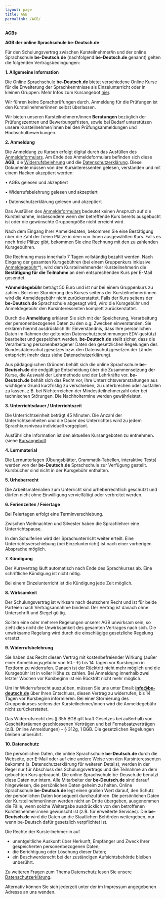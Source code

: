 ```yaml
---
layout: page
title: AGB
permalink: /AGB/
---
```


**AGBs**

**AGB der online Sprachschule be-Deutsch.de**

Für den Schulungsvertrag zwischen Kursteilnehmer/in und der online Sprachschule **be-Deutsch.de** (nachfolgend **be-Deutsch.de** genannt) gelten die folgenden Vertragsbedingungen:

**1. Allgemeine Information**

Die Online Sprachschule **be-Deutsch.de** bietet verschiedene Online Kurse für die Erweiterung der Sprachkenntnisse als Einzelunterricht oder in kleinen Gruppen: Mehr Infos zum Kursangebot <a href="{{ site.baseurl }}\Kurse">hier</a>.

Wir führen keine Sprachprüfungen durch. Anmeldung für die Prüfungen ist den Kursteilnehmer/innen selbst überlassen.

Wir bieten unseren Kursteilnehmern/innen **Beratungen** bezüglich der Prüfungszentren und Bewerbungsfristen, sowie bei Bedarf unterstützen unsere Kursteilnehmer/innen bei den Prüfungsanmeldungen und Hochschulbewerbungen.

**2. Anmeldung**

Die Anmeldung zu Kursen erfolgt digital durch das Ausfüllen des <a href="{{ site.baseurl }}\Anmeldung">Anmeldeformulars</a>. Am Ende des Anmeldeformulars befinden sich diese **AGB**, die <a href="#id-widerrufsbelehrung">Widerrufsbelehrung</a> und die <a href="#id-data_protection">Datenschutzerklärung</a>. Diese Dokumente müssen von den Kursinteressenten gelesen, verstanden und mit einem Hacken akzeptiert werden:

• AGBs gelesen und akzeptiert

• Widerrufsbelehrung gelesen und akzeptiert

• Datenschutzerklärung gelesen und akzeptiert

Das Ausfüllen des <a href="{{ site.baseurl }}\Anmeldung">Anmeldeformulars</a> bedeutet keinen Anspruch auf die Kursteilnahme, insbesondere wenn der betreffende Kurs bereits ausgebucht ist oder die gewünschte Gruppengröße nicht erreicht wird.

Nach dem Eingang Ihrer Anmeldedaten, bekommen Sie eine Bestätigung über die Zahl der freien Plätze in dem von Ihnen ausgewählten Kurs. Falls es noch freie Plätze gibt, bekommen Sie eine Rechnung mit den zu zahlenden Kursgebühren.

Die Rechnung muss innerhalb 7 Tagen vollständig bezahlt werden. Nach Eingang der gesamten Kursgebühren (bei einem Gruppenkurs inklusive <a href="#id-anmeldegeb">Anmeldegebühr</a>\*), wird dem Kursteilnehmer/der Kursteilnehmerin die **Bestätigung für die Teilnahme** an dem entsprechenden Kurs per E-Mail gesendet.

**\*Anmeldegebühr** <a id="id-anmeldegeb">beträgt</a> 50 Euro und ist nur bei einem Gruppenkurs zu zahlen. Bei einer Stornierung des Kurses seitens der Kursteilnehmer/innen wird die Anmeldegebühr nicht zurückerstattet. Falls der Kurs seitens der **be-Deutsch.de** Sprachschule abgesagt wird, wird die Kursgebühr und Anmeldegebühr den Kursinteressenten komplett zurückerstattet.

Durch die **Anmeldung** erklären Sie sich mit der Speicherung, Verarbeitung der personenbezogenen Daten zu den o.g. Zwecken einverstanden. Sie erklären hiermit ausdrücklich Ihr Einverständnis, dass Ihre persönlichen Daten im Rahmen der geltenden Datenschutzbestimmungen EDV-gestützt bearbeitet und gespeichert werden. **be-Deutsch.de** stellt sicher, dass die Verarbeitung personenbezogener Daten den gesetzlichen Regelungen des Bundesdatenschutzgesetzes bzw. den Datenschutzgesetzen der Länder entspricht (mehr dazu siehe Datenschutzerklärung).

Aus pädagogischen Gründen behält sich die online Sprachschule **be-Deutsch.de** die endgültige Entscheidung über die Zusammensetzung der Kurse, die Auswahl der Lehrmethode und der Lehrkräfte vor. **be-Deutsch.de** behält sich das Recht vor, Ihre Unterrichtsveranstaltungen aus wichtigem Grund kurzfristig zu verschieben, zu unterbrechen oder ausfallen zu lassen, z.B. bei Nichterreichen der Mindestteilnehmerzahl oder bei technischen Störungen. Die Nachholtermine werden gewährleistet.

**3. Unterrichtsdauer / Unterrichtszeit**

Die Unterrichtseinheit beträgt 45 Minuten.
 Die Anzahl der Unterrichtseinheiten und die Dauer des Unterrichtes wird zu jedem Sprachkursniveau individuell vorgeplant.

Ausführliche Information ist den aktuellen Kursangeboten zu entnehmen. (siehe <a href="{{ site.baseurl }}\Kurse">Kursangebot</a>)

**4. Lernmaterial**

Die Lernunterlagen (Übungsblätter, Grammatik-Tabellen, interaktive Tests) werden von der **be-Deutsch.de** Sprachschule zur Verfügung gestellt. Kursbücher sind nicht in der Kursgebühr enthalten.

**5. Urheberrecht**

Die Arbeitsmaterialien zum Unterricht sind urheberrechtlich geschützt und dürfen nicht ohne Einwilligung vervielfältigt oder verbreitet werden.

**6. Ferienzeiten / Feiertage**

Bei Feiertagen erfolgt eine Terminverschiebung.

Zwischen Weihnachten und Silvester haben die Sprachlehrer eine Unterrichtspause.

In den Schulferien wird der Sprachunterricht weiter erteilt.
 Eine Unterrichtsverschiebung (bei Einzelunterricht) ist nach einer vorherigen Absprache möglich.

**7. Kündigung**

Der Kursvertrag läuft automatisch nach Ende des Sprachkurses ab. Eine schriftliche Kündigung ist nicht nötig.

Bei einem Einzelunterricht ist die Kündigung jede Zeit möglich.

**8. Wirksamkeit**

Der Schulungsvertrag ist wirksam nach deutschem Recht und ist für beide Parteien nach Vertragsannahme bindend. Der Vertrag ist danach ohne Unterschrift und Siegel gültig.

Sollten eine oder mehrere Regelungen unserer AGB unwirksam sein, so zieht dies nicht die Unwirksamkeit des gesamten Vertrages nach sich. Die unwirksame Regelung wird durch die einschlägige gesetzliche Regelung ersetzt.

<a id="id-widerrufsbelehrung"></a>**9. Widerrufsbelehrung**

Sie haben das Recht diesen Vertrag mit kostenbefreiender Wirkung (außer einer Anmeldungsgebühr von 50.- €) bis 14 Tagen vor Kursbeginn in Textform zu widerrufen. Danach ist der Rücktritt nicht mehr möglich und die Kursgebühr ist in voller Höhe zu zahlen. Bei Anmeldung innerhalb zwei letzter Wochen vor Kursbeginn ist ein Rücktritt nicht mehr möglich.

Um Ihr Widerrufsrecht auszuüben, müssen Sie uns unter Email: **info@be-deutsch.de** über Ihren Entschluss, diesen Vertrag zu widerrufen, bis 14 Tagen vor Kursbeginn informieren. Bei einer Stornierung des Gruppenkurses seitens der Kursteilnehmer/innen wird die Anmeldegebühr nicht zurückerstattet.

Das Widerrufsrecht des § 355 BGB gilt kraft Gesetzes bei außerhalb von Geschäftsräumen geschlossenen Verträgen und bei Fernabsatzverträgen (z.B. Online Anmeldungen) - § 312g, 1 BGB. Die gesetzlichen Regelungen bleiben unberührt.

<a id="id-data_protection"></a>**10. Datenschutz**

Die persönlichen Daten, die online Sprachschule **be-Deutsch.de** durch die Webseite, per E-Mail oder auf eine andere Weise von den Kursinteressenten bekommt (s. Datenschutzerklärung für weiteren Details), werden in der Regel nur für Abschluss des Schulungsvertrags und die Teilnahme an dem gebuchten Kurs gebraucht. Die online Sprachschule be-Deusch.de benutzt diese Daten nur intern. Alle Mitarbeiter der **be-Deutsch.de** sind darauf hingewiesen, die persönlichen Daten geheim zu halten. Online Sprachschule **be-Deutsch.de** legt einen großen Wert darauf, den Schutz der persönlichen Daten konsequent durchzuführen. Die persönlichen Daten der Kursteilnehmer/innen werden nicht an Dritte übergeben, ausgenommen die Fälle, wenn solche Weitergabe ausdrücklich von den betroffenen Kursteilnehmer:innen gewünscht ist (z.B. für erweiterte Services). Die **be-Deutsch.de** wird die Daten an die Staatlichen Behörden weitergeben, nur wenn be-Deutsch dafür gesetzlich verpflichtet ist.

Die Rechte der Kursteilnehmer:in auf

- unentgeltliche Auskunft über Herkunft, Empfänger und Zweck Ihrer gespeicherten personenbezogenen Daten;
- die Berichtigung oder Löschung dieser Daten;
- ein Beschwerderecht bei der zuständigen Aufsichtsbehörde
bleiben unberührt.

Zu weiteren Fragen zum Thema Datenschutz lesen Sie unsere <a href="{{ site.baseurl }}\data_protection">Datenschutzerklärung</a>. 

Alternativ können Sie sich jederzeit unter der im Impressum angegebenen Adresse an uns wenden.
